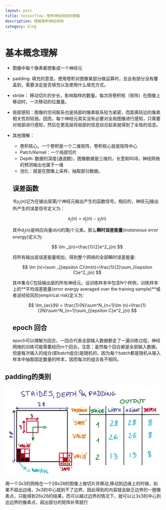 ```yaml
---
layout: post
title: tensorflow：卷积神经网络的理解
description: 理解卷积神经网络
category: blog
---
```


# 基本概念理解

+ 图像中每个像素都想象成一个神经元
+ padding: 填充的意思。使用卷积对图像某部分做运算时，总会有部分没有覆盖到，需要决定是否填充以及使用什么填充方式。
+ stride： 移动切片的步长，影响取样的数量。每次将卷积核（矩阵）在图像上移动时，一次移动的位置量。
+ 局部感知：图像的空间联系也是局部的像素联系较为紧密，而距离较远的像素相关性则较弱。因而，每个神经元其实没有必要对全局图像进行感知，只需要对局部进行感知，然后在更高层将局部的信息综合起来就得到了全局的信息。
+ 其他理解：
  + 卷积核心。一个卷积是一个二维矩阵，卷积核心就是矩阵中心
  + Patch/Kernel：一个局部切片
  + Depth: 数据的深度(通道数)，图像数据是三维的，长宽和RGB，神经网络的预测输出也属于一维
  + 池化：就是在图像上采样，抽取部分数据。

  ## 误差函数

    令$y_j(n)$记为在输出层第$j$个神经元输出产生的函数信号。相应的，神经元$j$输出所产生的误差信号定义为：

    $$
             e_j(n)=d_j(n)-y_j(n)
    $$

    其中$d_j(n)$是响应向量$d(n)$的第$j$个元素。那么**瞬时误差能量**(*instaneous error energy*)定义为:

    $$
        \Im _j(n)=\frac{1}{2}e^2_j(n)
    $$

    将所有输出层误差能量相加，得到整个网络的全部瞬时误差能量:

    $$
        \Im (n)=\sum _{j\epsilon C}\Im(n)=\frac{1}{2}\sum_{i\epsilon C}e^2_j(n)
    $$

  其中集合C包括输出层的所有神经元。设训练样本中包含N个样例，训练样本上的**平均误差能量(error energy averaged over the training sample)**或者说经验风险(empirical risk)定义为:

  $$
      \Im_{av}(N) = \frac{1}{N}\sum^N_{n=1}\Im (n)=\frac{1}{2N}\sum^N_{n=1}\sum_{j\epsilon C}e^2_j(n)
  $$

  ## epoch 回合

     epoch可以理解为回合，一回合代表全部输入数据都走了一遍训练过程，神经网络的训练可能需要经历m个回合。注意：虽然每个回合都是全部输入数据，但是每次输入的组合(即batch组合)是随机的，因为每个batch都是随机从输入样本中抽取固定数量的样本，因而每次的组合各不相同。

## padding的类别

![padding](/images/blog/padding-example.png)

用一个3x3的网格在一个28x28的图像上做切片并移动,移动到边缘上的时候，如果不超出边缘，3x3的中心就到不了边界，因此得到的内容就会缺乏边界的一圈像素点，只能得到26x26的结果。而可以越过边界的情况下，就可以让3x3的中心到达边界的像素点，超出部分的矩阵补零就行
